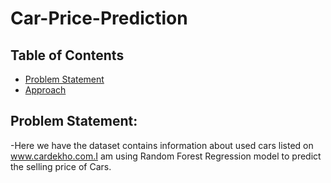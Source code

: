 # Car-Price-Prediction
## Table of Contents
* [Problem Statement](#Problem-Statement)
* [Approach](#Approach)



## Problem Statement:
-Here we have the dataset contains information about used cars listed on www.cardekho.com.I am using Random Forest Regression model to predict the selling price of Cars.
